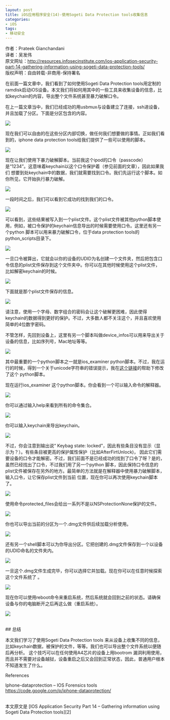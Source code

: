 ```yaml
---
layout: post  
title: iOS应用程序安全(14)-使用Sogeti Data Protection tools收集信息  
categories:  
- iOS  
tags:    
- 移动安全
---   
```


作者：Prateek Gianchandani  
译者：吴发伟  
原文网址：http://resources.infosecinstitute.com/ios-application-security-part-14-gathering-information-using-sogeti-data-protection-tools/  
版权声明：自由转载-非商用-保持署名


在前面一篇文章中，我们看到了如何使用Sogeti Data Protection tools用定制的ramdisk启动iOS设备。本文我们将如何用其中的一些工具来收集设备的信息，比如keychain的内容，导出整个文件系统甚至暴力破解口令。

在上一篇文章当中，我们已经成功的用usbmux与设备建立了连接，ssh进设备，并且加载了分区。下面是分区包含的内容。

![](http://resources.infosecinstitute.com/wp-content/uploads/082713_1245_IOSApplicat1.png)

现在我们可以自由的在这些分区内部切换，做任何我们想要做的事情。正如我们看到的，iphone data protection tools给我们提供了一些可以使用的脚本。

![](http://resources.infosecinstitute.com/wp-content/uploads/082713_1245_IOSApplicat2.png)

现在让我们使用下暴力破解脚本。当前我这个ipod的口令（passcode）是“1234”。这意味着keychain以这个口令保护着（参见前面的文章），因此如果我们
想要到处keychain中的数据，我们就需要找到口令。我们先运行这个脚本。如你所见，它开始执行暴力破解。

![](http://resources.infosecinstitute.com/wp-content/uploads/082713_1245_IOSApplicat3.png) 

一段时间之后，我们可以看到它成功的找到我们的口令。

![](http://resources.infosecinstitute.com/wp-content/uploads/082713_1245_IOSApplicat4.png) 

可以看到，这些结果被写入到一个plist文件。这个plist文件被其他python脚本使用，例如，被口令保护的keychain信息导出的时候需要使用口令。这里还有另一个python
脚本可以用来暴力破解口令，位于data protection tools的python_scripts目录下。

![](http://resources.infosecinstitute.com/wp-content/uploads/082713_1245_IOSApplicat5.png)


一旦口令被算出，它就会以你的设备的UDID为名创建一个文件夹，然后把包含口令信息的plist文件保存到这个文件夹中。你可以在其他时候使用这个plist文件，
比如解密keychain的时候。


![](http://resources.infosecinstitute.com/wp-content/uploads/082713_1245_IOSApplicat6.png) 


下面就是那个plist文件保存的信息。

![](http://resources.infosecinstitute.com/wp-content/uploads/082713_1245_IOSApplicat7.png)  

请注意，使用一个字母、数字组合的密码会让这个破解更困难，因此使得keychain的数据得到更好的保护。不过，大多数人都不关注这个，并且喜欢使用
简单的4位数字密码。

不管怎样，先回到设备上，这里有另一个脚本叫做device_infos可以用来导出关于设备的信息，比如序列号，Mac地址等等。

![](http://resources.infosecinstitute.com/wp-content/uploads/082713_1245_IOSApplicat8.png) 


其中最重要的一个python脚本之一就是ios_examiner python脚本。不过，我在运行的时候，得到一个关于unicode字符串的错误提示，我在[这个链接][1]的帮助下修改了这个
python脚本。
 
现在运行ios_examiner 这个python脚本。你会看到一个可以输入命令的解释器。

![](http://resources.infosecinstitute.com/wp-content/uploads/082713_1245_IOSApplicat9.png)  




你可以通过输入help来看到所有的命令集合。

![](http://resources.infosecinstitute.com/wp-content/uploads/082713_1245_IOSApplicat10.png)   



你可以输入keychain来导出keychain。

![](http://resources.infosecinstitute.com/wp-content/uploads/082713_1245_IOSApplicat11.png)   


不过，你会注意到输出说“ Keybag state: locked”，因此有些条目没有显示（显示为？）。有些条目被更高的保护属性保护（比如AfterFirtUnlock)，
因此它们需要设备的口令才能解密。不过，我们前面不是已经成功的找到了口令了呀？是的，虽然已经找出了口令，不过我们用了另一个python
脚本，因此保持口令信息的plist文件被保存在另外的地方。最简单的方法就是在解释器中使用暴力破解脚本，输入口令，让它保存plist文件到当前
位置，现在你可以再次使用keychain脚本了。

![](http://resources.infosecinstitute.com/wp-content/uploads/082713_1245_IOSApplicat12.png)

使用命令protected_files会给出一系列不是以NSProtectionNone保护的文件。

![](http://resources.infosecinstitute.com/wp-content/uploads/082713_1245_IOSApplicat13.png) 


你也可以导出当前的分区为一个.dmg文件供后续加载分析使用。

![](http://resources.infosecinstitute.com/wp-content/uploads/082713_1245_IOSApplicat14.png) 


还有另一个shell脚本可以为你导出分区。它把创建的.dmg文件保存到一个以设备的UDID命名的文件夹内。

![](http://resources.infosecinstitute.com/wp-content/uploads/082713_1245_IOSApplicat15.png) 

一旦这个.dmg文件生成完毕，你可以选择它并加载。现在你可以在任意时候探索这个文件系统了 。

![](http://resources.infosecinstitute.com/wp-content/uploads/082713_1245_IOSApplicat16.png) 


现在你可以使用reboot命令来重启系统，然后系统就会回到之前的状态。请确保设备与你的电脑断开之后再这么做（重启系统）。

![](http://resources.infosecinstitute.com/wp-content/uploads/082713_1245_IOSApplicat17.png)  


<br/>
## 总结

本文我们学习了使用Sogeti Data Protection tools 来从设备上收集不同的信息，比如keychain数据，被保护的文件，等等。我们也可以导出整个文件系统以便随后再分析。
这个技巧可以在任何使用A4芯片的设备上用bootrom 漏洞利用使用，而且并不需要对设备越狱，设备重启之后又会回到正常状态，因此，普通用户根本不知道发生了什么。


References

 Iphone-dataprotection – IOS Forensics tools
https://code.google.com/p/iphone-dataprotection/


<br/>
本文原文是 [IOS Application Security Part 14 – Gathering information using Sogeti Data Protection tools][2]

[1]:https://code.google.com/p/iphone-dataprotection/issues/detail?id=70
[2]:http://resources.infosecinstitute.com/ios-application-security-part-14-gathering-information-using-sogeti-data-protection-tools/













